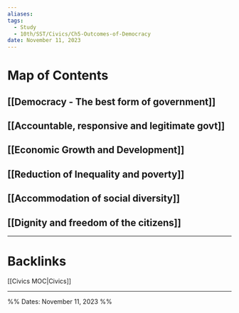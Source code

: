 ```yaml
---
aliases: 
tags:
  - Study
  - 10th/SST/Civics/Ch5-Outcomes-of-Democracy
date: November 11, 2023
---
```

# Map of Contents
## [[Democracy - The best form of government]]
## [[Accountable, responsive and legitimate govt]]
## [[Economic Growth and Development]]
## [[Reduction of Inequality and poverty]]
## [[Accommodation of social diversity]]
## [[Dignity and freedom of the citizens]]


---
# Backlinks
[[Civics MOC|Civics]]

---

%%
Dates: November 11, 2023
%%